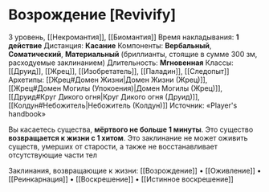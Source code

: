 # Возрождение [Revivify]
3 уровень, [[Некромантия]], [[Биомантия]]
Время накладывания: **1 действие**
Дистанция: **Касание**
Компоненты: **Вербальный**, **Соматический**, **Материальный** (бриллианты, стоящие в сумме 300 зм, расходуемые заклинанием)
Длительность: **Мгновенная**
Классы: [[Друид]], [[Жрец]], [[Изобретатель]], [[Паладин]], [[Следопыт]]
Архетипы: [[Жрец#Домен Жизни|Домен Жизни (Жрец)]], [[Жрец#Домен Могилы (Упокоения)|Домен Могилы (Жрец)]], [[Друид#Круг Дикого огня|Круг Дикого огня (Друид)]], [[Колдун#Небожитель|Небожитель (Колдун)]]
Источник: «Player's handbook»

Вы касаетесь существа, **мёртвого не больше 1 минуты**. Это существо **возвращается к жизни с 1 хитом**. Это заклинание не может оживить существ, умерших от старости, а также не восстанавливает отсутствующие части тел

Заклинания, возвращающие к жизни: [[Возрождение]] • [[Оживление]] • [[Реинкарнация]] • [[Воскрешение]] • [[Истинное воскрешение]]